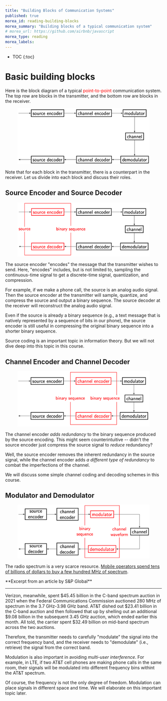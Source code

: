 ```yaml
---
title: "Building Blocks of Communication Systems"
published: true
morea_id: reading-building-blocks
morea_summary: "Building blocks of a typical communication system"
# morea_url: https://github.com/airbnb/javascript
morea_type: reading
morea_labels:
---
```


* TOC
{:toc}

# Basic building blocks

Here is the block diagram of a typical <span style="color: red;">point-to-point</span> communication system. The top row are blocks in the transmitter, and the bottom row are blocks in the receiver.

<figure style="text-align: center;">
  <img src="02-building-blocks.png" alt="Building blocks of a typical communication system" width="500">
</figure>

Note that for each block in the transmitter, there is a counterpart in the receiver. Let us divide into each block and discuss their roles.

## Source Encoder and Source Decoder

<figure style="text-align: center;">
  <img src="02-building-blocks-source-coding.png" alt="Source coding in a typical communication system" width="500">
</figure>

The source encoder "encodes" the message that the transmitter wishes to send. Here, "encodes" includes, but is not limited to, sampling the continuous-time signal to get a discrete-time signal, quantization, and compression.

For example, if we make a phone call, the source is an analog audio signal. Then the source encoder at the transmitter will sample, quantize, and compress the source and output a binary sequence. The source decoder at the receiver will reconstruct the analog audio signal.

Even if the source is already a binary sequence (e.g., a text message that is natively represented by a sequence of bits in our phone), the source encoder is still useful in compressing the original binary sequence into a shorter binary sequence.

Source coding is an important topic in information theory. But we will not dive deep into this topic in this course.

## Channel Encoder and Channel Decoder

<figure style="text-align: center;">
  <img src="02-building-blocks-channel-coding.png" alt="Channel coding in a typical communication system" width="500">
</figure>

The channel encoder *adds redundancy* to the binary sequence produced by the source encoding. This might seem counterintuitive -- didn't the source encoder just compress the source signal to *reduce* redundancy?

Well, the source encoder removes the inherent redundancy in the source signal, while the channel encoder adds *a different type of redundancy* to combat the imperfections of the channel. 

We will discuss some simple channel coding and decoding schemes in this course.

## Modulator and Demodulator

<figure style="text-align: center;">
  <img src="02-building-blocks-modulation.png" alt="Modulation in a typical communication system" width="500">
</figure>

The radio spectrum is a very scarce resource. [Mobile operators spend tens of billions of dollars to buy a few hundred MHz of spectrum](https://www.spglobal.com/marketintelligence/en/news-insights/latest-news-headlines/big-4-wireless-carriers-spent-100b-on-5g-spectrum-was-it-worth-it-68488095).

<div class="alert alert-info" role="alert" markdown="1">
<i class="fa-solid fa-circle-info fa-xl"></i> **Excerpt from an article by S&P Global**
<hr/>

Verizon, meanwhile, spent $45.45 billion in the C-band spectrum auction in 2021 when the Federal Communications Commission auctioned 280 MHz of spectrum in the 3.7 GHz-3.98 GHz band. AT&T dished out $23.41 billion in the C-band auction and then followed that up by shelling out an additional $9.08 billion in the subsequent 3.45 GHz auction, which ended earlier this month. All told, the carrier spent $32.49 billion on mid-band spectrum across the two auctions.
</div>

Therefore, the transmitter needs to carefully "modulate" the signal into the correct frequency band, and the receiver needs to "demodulate" (i.e., retrieve) the signal from the correct band.

Modulation is also important in avoiding *multi-user interference*. For example, in LTE, if two AT&T cell phones are making phone calls in the same room, their signals will be modulated into different frequency bins withint the AT&T spectrum.

Of course, the frequency is not the only degree of freedom. Modulation can place signals in different space and time. We will elaborate on this important topic later.